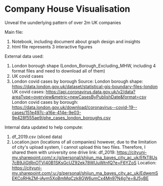 # Company House Visualisation
Unveal the uunderlying pattern of over 2m UK companies

Main file:
1. Notebook, including document about graph design and insights
2. html file represents 3 interactive figures

External data used:
1. London borough shape (London_Borough_Excluding_MHW, including 4 format files and need to download all of them)
2. UK covid cases
3. London covid cases by borough
Source:
London borough shape: https://data.london.gov.uk/dataset/statistical-gis-boundary-files-london
UK covid cases: https://api.coronavirus.data.gov.uk/v2/data?areaType=overview&metric=newCasesByPublishDate&format=csv
London covid cases by borough: https://data.london.gov.uk/download/coronavirus--covid-19--cases/151e497c-a16e-414e-9e03-9e428f555ae9/phe_cases_london_boroughs.csv

Internal data updated to help compute:
1. df_2019.csv (sliced data)
2. Location.json (locations of all companies)
however, due to the limitation of city's upload system, I cannot upload this two files.
Therefore, I shared them with university one drive link:
df_2019: https://cityuni-my.sharepoint.com/:x:/g/personal/shijun_ma_bayes_city_ac_uk/EfkT8Us7cB9JjGtRnOTVl40B1SKsGcUZ92ek78WUuWtnfQ?e=F6YZoS
Location: https://cityuni-my.sharepoint.com/:u:/g/personal/shijun_ma_bayes_city_ac_uk/EdwemSEKCoRHkZM-iAym5XoBmMqCzk8GW6umCx4Mn97N4g?e=8J5yBE
